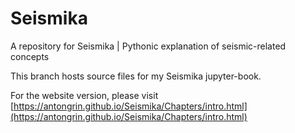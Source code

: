 # Seismika
A repository for Seismika | Pythonic explanation of seismic-related concepts


This branch hosts source files for my Seismika jupyter-book.

For the website version, please visit [https://antongrin.github.io/Seismika/Chapters/intro.html](https://antongrin.github.io/Seismika/Chapters/intro.html)
